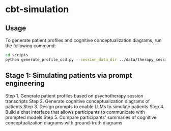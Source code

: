 # cbt-simulation
## Usage
To generate patient profiles and cognitive conceptualization diagrams, run the following command:
```bash
cd scripts
python generate_profile_ccd.py --session_data_dir ../data/therapy_session_data/CBT_therapy-data.json
```
## Stage 1: Simulating patients via prompt engineering
Step 1. Generate patient profiles based on psychotherapy session transcripts
Step 2. Generate cognitive conceptualization diagrams of patients
Step 3. Design prompts to enable LLMs to simulate patients
Step 4. Build a chat interface that allows participants to communicate with prompted models
Step 5. Compare participants' summaries of cognitive conceptualization diagrams with ground-truth diagrams